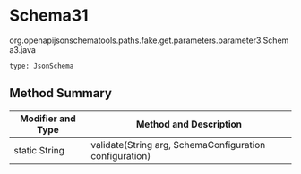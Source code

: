 # Schema31
org.openapijsonschematools.paths.fake.get.parameters.parameter3.Schema3.java
```
type: JsonSchema
```

## Method Summary
| Modifier and Type | Method and Description |
| ----------------- | ---------------------- |
| static String | validate(String arg, SchemaConfiguration configuration) |
